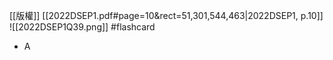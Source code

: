 [[版權]]
[[2022DSEP1.pdf#page=10&rect=51,301,544,463|2022DSEP1, p.10]]
![[2022DSEP1Q39.png]] #flashcard 
- A
<!--ID: 1730701092350-->

